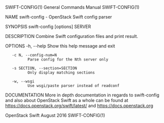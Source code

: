 SWIFT-CONFIG(1)                                                                            General Commands Manual                                                                            SWIFT-CONFIG(1)



NAME
       swift-config - OpenStack Swift config parser


SYNOPSIS
       swift-config [options] SERVER


DESCRIPTION
       Combine Swift configuration files and print result.


OPTIONS
       -h, --help
              Show this help message and exit

       -c N, --config-num=N
              Parse config for the Nth server only

       -s SECTION, --section=SECTION
              Only display matching sections

       -w, --wsgi
              Use wsgi/paste parser instead of readconf


DOCUMENTATION
       More in depth documentation in regards to swift-config and also about OpenStack Swift as a whole can be found at https://docs.openstack.org/swift/latest/ and https://docs.openstack.org



OpenStack Swift                                                                                  August 2016                                                                                  SWIFT-CONFIG(1)
